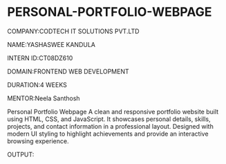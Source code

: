 # PERSONAL-PORTFOLIO-WEBPAGE

COMPANY:CODTECH IT SOLUTIONS PVT.LTD

NAME:YASHASWEE KANDULA

INTERN ID:CT08DZ610

DOMAIN:FRONTEND WEB DEVELOPMENT

DURATION:4 WEEKS

MENTOR:Neela Santhosh

Personal Portfolio Webpage
A clean and responsive portfolio website built using HTML, CSS, and JavaScript. It showcases personal details, skills, projects, and contact information in a professional layout. Designed with modern UI styling to highlight achievements and provide an interactive browsing experience.

OUTPUT:
